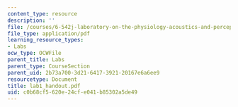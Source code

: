 ```yaml
---
content_type: resource
description: ''
file: /courses/6-542j-laboratory-on-the-physiology-acoustics-and-perception-of-speech-fall-2005/c0b68cf5620e24cfe041b85302a5de49_lab1_handout.pdf
file_type: application/pdf
learning_resource_types:
- Labs
ocw_type: OCWFile
parent_title: Labs
parent_type: CourseSection
parent_uid: 2b73a700-3d21-6417-3921-20167e6a6ee9
resourcetype: Document
title: lab1_handout.pdf
uid: c0b68cf5-620e-24cf-e041-b85302a5de49
---
```

